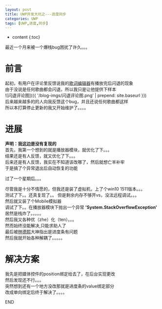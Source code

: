 ```yaml
---
layout: post
title: UWP开发大坑之---进度同步
categories: UWP
tags: [UWP,进度,同步]
---
```

   
* content
{:toc}

最近一个月来被一个爆栈bug困扰了许久。。。   
    
前言
=======================================================
起初，有用户在评论里反馈说我的[歌词编辑器](https://www.microsoft.com/store/apps/9mx4frgq4rqs)有播放完后闪退的现象   
由于没说是任何歌曲都会闪退，所以我只是让他提供下样本   
![闪退评论图]({{ '/blog-imgs/闪退评论图.png' | prepend: site.baseurl }})   
后来越来越多的的人向我反馈这个bug，并且还说任何歌曲都这样    
所以本打算停止更新的我又开始维护了。。。。    
    
进展
=======================================================
**声明：我这边是没有复现的**    
首先，我第一个想到的就是播放器模块，就优化了下。。。    
结果还是有人反馈，就又优化了下。。。    
后来还是有人反馈，我实在不知道该改哪了，然后就想亡羊补牢    
于是搞了个异常退出后自动恢复的功能    
   
过了一个星期后。。。   
     
尽管我是十分不情愿的，但我还是装了虚拟机，上了个win10 1511版本。。。   
测试了下。。还真复现了。。
但是剩余内存不够开vs，没法远程调试。。。    
然后就又装了个Mobile模拟器  
调试了下。。在播放器模块下抛出一个异常 **'System.StackOverflowException'**   
居然是栈炸了。。。。。   
然后我又各种优（zhe）化（ten）。。。   
然而始终没能解决,只能求助人了    
最后被[林德熙](https://lindexi.github.io/lindexi/)大神指出是进度条有问题   
然后我就开始各种解耦了。。。。。   
     
解决方案
=======================================================
我先是把媒体控件的position绑定给去了，在后台实现更改    
然后发现还不行。。。    
突然想到还有一个地方没改那就是进度条的value绑定部分    
改成单向绑定后终于解决了。。。。
   
END